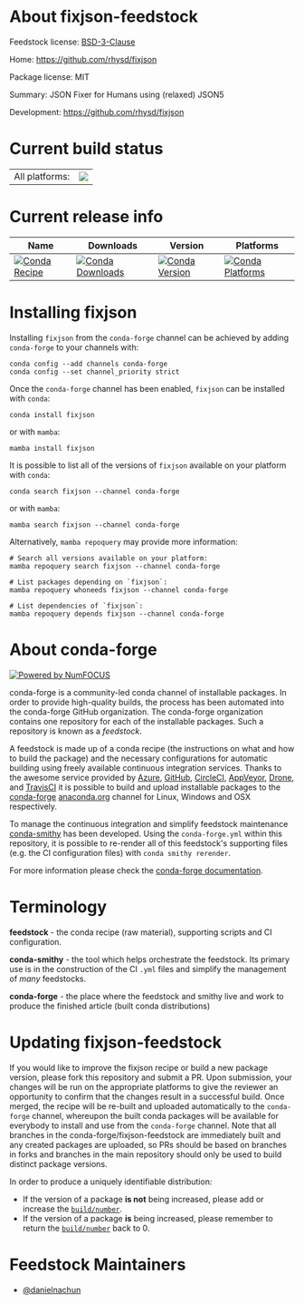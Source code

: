 About fixjson-feedstock
=======================

Feedstock license: [BSD-3-Clause](https://github.com/conda-forge/fixjson-feedstock/blob/main/LICENSE.txt)

Home: https://github.com/rhysd/fixjson

Package license: MIT

Summary: JSON Fixer for Humans using (relaxed) JSON5

Development: https://github.com/rhysd/fixjson

Current build status
====================


<table><tr><td>All platforms:</td>
    <td>
      <a href="https://dev.azure.com/conda-forge/feedstock-builds/_build/latest?definitionId=24242&branchName=main">
        <img src="https://dev.azure.com/conda-forge/feedstock-builds/_apis/build/status/fixjson-feedstock?branchName=main">
      </a>
    </td>
  </tr>
</table>

Current release info
====================

| Name | Downloads | Version | Platforms |
| --- | --- | --- | --- |
| [![Conda Recipe](https://img.shields.io/badge/recipe-fixjson-green.svg)](https://anaconda.org/conda-forge/fixjson) | [![Conda Downloads](https://img.shields.io/conda/dn/conda-forge/fixjson.svg)](https://anaconda.org/conda-forge/fixjson) | [![Conda Version](https://img.shields.io/conda/vn/conda-forge/fixjson.svg)](https://anaconda.org/conda-forge/fixjson) | [![Conda Platforms](https://img.shields.io/conda/pn/conda-forge/fixjson.svg)](https://anaconda.org/conda-forge/fixjson) |

Installing fixjson
==================

Installing `fixjson` from the `conda-forge` channel can be achieved by adding `conda-forge` to your channels with:

```
conda config --add channels conda-forge
conda config --set channel_priority strict
```

Once the `conda-forge` channel has been enabled, `fixjson` can be installed with `conda`:

```
conda install fixjson
```

or with `mamba`:

```
mamba install fixjson
```

It is possible to list all of the versions of `fixjson` available on your platform with `conda`:

```
conda search fixjson --channel conda-forge
```

or with `mamba`:

```
mamba search fixjson --channel conda-forge
```

Alternatively, `mamba repoquery` may provide more information:

```
# Search all versions available on your platform:
mamba repoquery search fixjson --channel conda-forge

# List packages depending on `fixjson`:
mamba repoquery whoneeds fixjson --channel conda-forge

# List dependencies of `fixjson`:
mamba repoquery depends fixjson --channel conda-forge
```


About conda-forge
=================

[![Powered by
NumFOCUS](https://img.shields.io/badge/powered%20by-NumFOCUS-orange.svg?style=flat&colorA=E1523D&colorB=007D8A)](https://numfocus.org)

conda-forge is a community-led conda channel of installable packages.
In order to provide high-quality builds, the process has been automated into the
conda-forge GitHub organization. The conda-forge organization contains one repository
for each of the installable packages. Such a repository is known as a *feedstock*.

A feedstock is made up of a conda recipe (the instructions on what and how to build
the package) and the necessary configurations for automatic building using freely
available continuous integration services. Thanks to the awesome service provided by
[Azure](https://azure.microsoft.com/en-us/services/devops/), [GitHub](https://github.com/),
[CircleCI](https://circleci.com/), [AppVeyor](https://www.appveyor.com/),
[Drone](https://cloud.drone.io/welcome), and [TravisCI](https://travis-ci.com/)
it is possible to build and upload installable packages to the
[conda-forge](https://anaconda.org/conda-forge) [anaconda.org](https://anaconda.org/)
channel for Linux, Windows and OSX respectively.

To manage the continuous integration and simplify feedstock maintenance
[conda-smithy](https://github.com/conda-forge/conda-smithy) has been developed.
Using the ``conda-forge.yml`` within this repository, it is possible to re-render all of
this feedstock's supporting files (e.g. the CI configuration files) with ``conda smithy rerender``.

For more information please check the [conda-forge documentation](https://conda-forge.org/docs/).

Terminology
===========

**feedstock** - the conda recipe (raw material), supporting scripts and CI configuration.

**conda-smithy** - the tool which helps orchestrate the feedstock.
                   Its primary use is in the construction of the CI ``.yml`` files
                   and simplify the management of *many* feedstocks.

**conda-forge** - the place where the feedstock and smithy live and work to
                  produce the finished article (built conda distributions)


Updating fixjson-feedstock
==========================

If you would like to improve the fixjson recipe or build a new
package version, please fork this repository and submit a PR. Upon submission,
your changes will be run on the appropriate platforms to give the reviewer an
opportunity to confirm that the changes result in a successful build. Once
merged, the recipe will be re-built and uploaded automatically to the
`conda-forge` channel, whereupon the built conda packages will be available for
everybody to install and use from the `conda-forge` channel.
Note that all branches in the conda-forge/fixjson-feedstock are
immediately built and any created packages are uploaded, so PRs should be based
on branches in forks and branches in the main repository should only be used to
build distinct package versions.

In order to produce a uniquely identifiable distribution:
 * If the version of a package **is not** being increased, please add or increase
   the [``build/number``](https://docs.conda.io/projects/conda-build/en/latest/resources/define-metadata.html#build-number-and-string).
 * If the version of a package **is** being increased, please remember to return
   the [``build/number``](https://docs.conda.io/projects/conda-build/en/latest/resources/define-metadata.html#build-number-and-string)
   back to 0.

Feedstock Maintainers
=====================

* [@danielnachun](https://github.com/danielnachun/)

